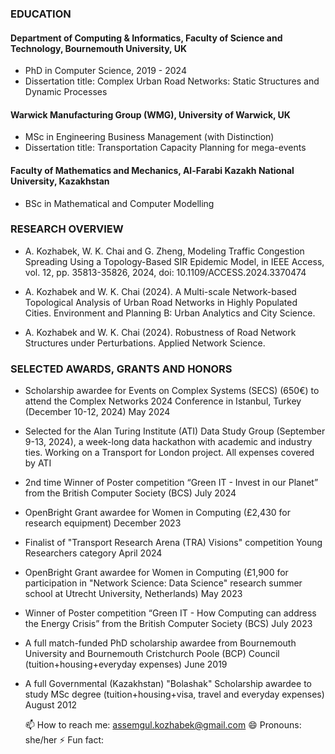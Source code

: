 ### EDUCATION

#### Department of Computing & Informatics, Faculty of Science and Technology, Bournemouth University, UK
- PhD in Computer Science, 2019 - 2024
- Dissertation title: Complex Urban Road Networks: Static Structures and Dynamic Processes

#### Warwick Manufacturing Group (WMG), University of Warwick, UK
- MSc in Engineering Business Management (with Distinction)
- Dissertation title: Transportation Capacity Planning for mega-events

#### Faculty of Mathematics and Mechanics, Al-Farabi Kazakh National University, Kazakhstan
- BSc in Mathematical and Computer Modelling

### RESEARCH OVERVIEW

- A. Kozhabek, W. K. Chai and G. Zheng, Modeling Traffic Congestion Spreading Using a Topology-Based SIR Epidemic Model, in IEEE Access, vol. 12, pp. 35813-35826, 2024, doi: 10.1109/ACCESS.2024.3370474

- A. Kozhabek and W. K. Chai (2024). A Multi-scale Network-based Topological Analysis of Urban Road Networks in Highly Populated Cities. Environment and Planning B: Urban Analytics and City Science.

- A. Kozhabek and W. K. Chai (2024). Robustness of Road Network Structures under Perturbations. Applied Network Science.

### SELECTED AWARDS, GRANTS AND HONORS

- Scholarship awardee for Events on Complex Systems (SECS) (650€) to attend the Complex Networks 2024 Conference in Istanbul, Turkey (December 10-12, 2024) May 2024
- Selected for the Alan Turing Institute (ATI) Data Study Group (September 9-13, 2024), a week-long data hackathon with academic and industry ties. Working on a Transport for London project. All expenses covered by ATI
- 2nd time Winner of Poster competition “Green IT - Invest in our Planet” from the British Computer Society (BCS) July 2024
- OpenBright Grant awardee for Women in Computing (£2,430 for research equipment) December 2023
- Finalist of "Transport Research Arena (TRA) Visions" competition Young Researchers category April 2024
- OpenBright Grant awardee for Women in Computing (£1,900 for participation in "Network Science: Data Science" research summer school at Utrecht University, Netherlands) May 2023
- Winner of Poster competition “Green IT - How Computing can address the Energy Crisis” from the British Computer Society (BCS) July 2023
- A full match-funded PhD scholarship awardee from Bournemouth University and Bournemouth Cristchurch Poole (BCP) Council (tuition+housing+everyday expenses) June 2019
- A full Governmental (Kazakhstan) "Bolashak" Scholarship awardee to study MSc degree (tuition+housing+visa, travel and everyday expenses) August 2012

  📫 How to reach me: assemgul.kozhabek@gmail.com
  😄 Pronouns: she/her
  ⚡ Fun fact:
